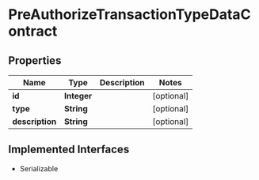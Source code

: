 

# PreAuthorizeTransactionTypeDataContract


## Properties

| Name | Type | Description | Notes |
|------------ | ------------- | ------------- | -------------|
|**id** | **Integer** |  |  [optional] |
|**type** | **String** |  |  [optional] |
|**description** | **String** |  |  [optional] |


## Implemented Interfaces

* Serializable


